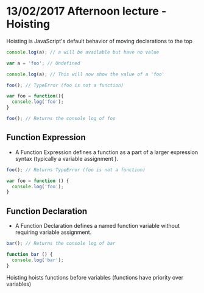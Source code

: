 # 13/02/2017 Afternoon lecture - Hoisting

Hoisting is JavaScript's default behavior of moving declarations to the top

``` JavaScript
console.log(a); // a will be available but have no value

var a = 'foo'; // Undefined

console.log(a); // This will now show the value of a 'foo'
```

``` JavaScript
foo(); // TypeError (foo is not a function)

var foo = function(){
  console.log('foo');
}

foo(); // Returns the console log of foo
```

## Function Expression
- A Function Expression defines a function as a part of a larger expression syntax (typically a variable assignment ).

``` JavaScript
foo(); // Returns TypeError (foo is not a function)

var foo = function () {
  console.log('foo');
}
```

## Function Declaration
- A Function Declaration defines a named function variable without requiring variable assignment.

``` JavaScript
bar(); // Returns the console log of bar

function bar () {
  console.log('bar');
}
```

Hoisting hoists functions before variables (functions have priority over variables)
